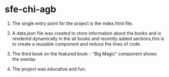 # sfe-chi-agb

1. The single entry point for the project is the index.html file.

2. A data.json file was created to store information about the books and is rendered dynamically
 in the all books and recently added sections,this is to create a reusable component and reduce the lines of code.

3. The third book on the featured book - "Big Magic" component shows the overlay

4. The project was educative and fun.